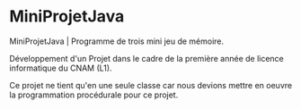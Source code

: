 # MiniProjetJava
MiniProjetJava | Programme de trois mini jeu de mémoire.

Développement d'un Projet dans le cadre de la première année de licence informatique du CNAM (L1).

Ce projet ne tient qu'en une seule classe car nous devions mettre en oeuvre la programmation procédurale pour ce projet.
